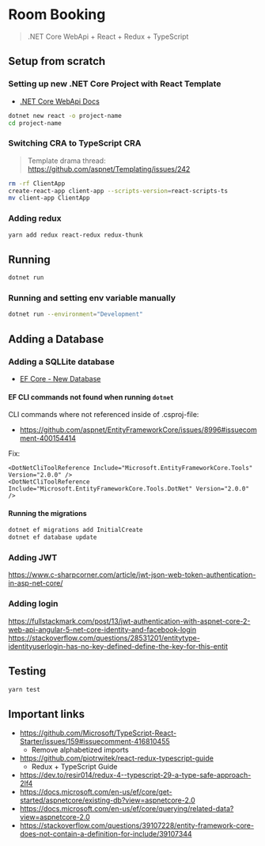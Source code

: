 # Room Booking 

> .NET Core WebApi + React + Redux + TypeScript

## Setup from scratch

### Setting up new .NET Core Project with React Template

* [.NET Core WebApi Docs](https://docs.microsoft.com/en-us/aspnet/core/client-side/spa/react?view=aspnetcore-2.1&tabs=visual-studio)

```bash
dotnet new react -o project-name
cd project-name
```

### Switching CRA to TypeScript CRA

> Template drama thread: https://github.com/aspnet/Templating/issues/242

```bash
rm -rf ClientApp
create-react-app client-app --scripts-version=react-scripts-ts
mv client-app ClientApp
```

### Adding redux

```bash
yarn add redux react-redux redux-thunk
```

## Running

```bash
dotnet run
```

### Running and setting env variable manually

```bash
dotnet run --environment="Development"
```

## Adding a Database

### Adding a SQLLite database

* [EF Core - New Database](https://docs.microsoft.com/sv-se/ef/core/get-started/aspnetcore/new-db?tabs=visual-studio)

#### EF CLI commands not found when running `dotnet`

CLI commands where not referenced inside of .csproj-file:

* https://github.com/aspnet/EntityFrameworkCore/issues/8996#issuecomment-400154414

Fix: 
```csproj
<DotNetCliToolReference Include="Microsoft.EntityFrameworkCore.Tools" Version="2.0.0" /> 
<DotNetCliToolReference Include="Microsoft.EntityFrameworkCore.Tools.DotNet" Version="2.0.0" />
```

#### Running the migrations

```bash
dotnet ef migrations add InitialCreate
dotnet ef database update
```

### Adding JWT

https://www.c-sharpcorner.com/article/jwt-json-web-token-authentication-in-asp-net-core/

### Adding login

https://fullstackmark.com/post/13/jwt-authentication-with-aspnet-core-2-web-api-angular-5-net-core-identity-and-facebook-login
https://stackoverflow.com/questions/28531201/entitytype-identityuserlogin-has-no-key-defined-define-the-key-for-this-entit


## Testing

```bash
yarn test
```

## Important links


* https://github.com/Microsoft/TypeScript-React-Starter/issues/159#issuecomment-416810455
  - Remove alphabetized imports
* https://github.com/piotrwitek/react-redux-typescript-guide
  - Redux + TypeScript Guide
* https://dev.to/resir014/redux-4--typescript-29-a-type-safe-approach-2lf4
* https://docs.microsoft.com/en-us/ef/core/get-started/aspnetcore/existing-db?view=aspnetcore-2.0
* https://docs.microsoft.com/en-us/ef/core/querying/related-data?view=aspnetcore-2.0
* https://stackoverflow.com/questions/39107228/entity-framework-core-does-not-contain-a-definition-for-include/39107344